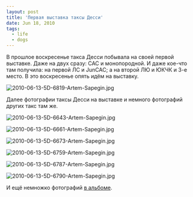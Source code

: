 ```yaml
---
layout: post
title: 'Первая выставка таксы Десси'
date: Jun 18, 2010
tags:
  - life
  - dogs
---
```


В прошлое воскресенье такса Десси побывала на своей первой выставке. Даже на двух сразу: CAC и монопородной. И даже кое-что там получила: на первой ЛС и JunCAC; а на второй ЛЮ и ЮКЧК и 3-е место. В это воскресенье опять идём на выставку.

![2010-06-13-5D-6819-Artem-Sapegin.jpg](upload://2010-06-13-5D-6819-Artem-Sapegin.jpg)

Далее фотографии таксы Десси на выставке и немного фотографий других такс там же.

<!--more-->

![2010-06-13-5D-6643-Artem-Sapegin.jpg](upload://2010-06-13-5D-6643-Artem-Sapegin.jpg)

![2010-06-13-5D-6661-Artem-Sapegin.jpg](upload://2010-06-13-5D-6661-Artem-Sapegin.jpg)

![2010-06-13-5D-6673-Artem-Sapegin.jpg](upload://2010-06-13-5D-6673-Artem-Sapegin.jpg)

![2010-06-13-5D-6759-Artem-Sapegin.jpg](upload://2010-06-13-5D-6759-Artem-Sapegin.jpg)

![2010-06-13-5D-6787-Artem-Sapegin.jpg](upload://2010-06-13-5D-6787-Artem-Sapegin.jpg)

![2010-06-13-5D-6790-Artem-Sapegin.jpg](upload://2010-06-13-5D-6790-Artem-Sapegin.jpg)

И ещё немножко фотографий [в альбоме](http://foto.mail.ru/mail/artem-sapegin/7/).
